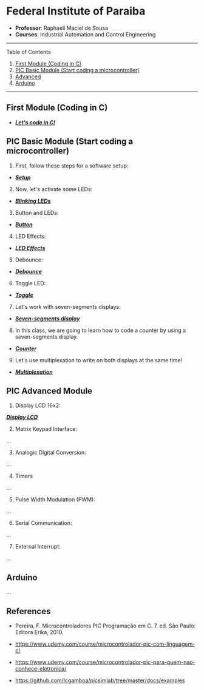 # Federal Institute of Paraiba
* **Professor**: Raphaell Maciel de Sousa
* **Courses**: Industrial Automation and Control Engineering

*******

Table of Contents 

 1. [First Module (Coding in C)](#first)
 2. [PIC Basic Module (Start coding a microcontroller)](#basic)
 3. [Advanced](#adv)
 4. [Arduino](#Arduino)

*******

<div id='first'/>

## First Module (Coding in C)

* **[*Let's code in C!*](https://github.com/raphaellmsousa/microcontrollers/blob/master/coding_in_C/introduction.md)**  

<div id='basic'/>

## PIC Basic Module (Start coding a microcontroller)

1. First, follow these steps for a software setup:

* **[*Setup*](https://github.com/raphaellmsousa/microcontrollers/blob/master/basic_module/softwares/softwares.md)**

2. Now, let's activate some LEDs:

* **[*Blinking LEDs*](https://github.com/raphaellmsousa/microcontrollers/blob/master/basic_module/blink_led.md)**

3. Button and LEDs:

* **[*Button*](https://github.com/raphaellmsousa/microcontrollers/blob/master/basic_module/button_and_led.md)**

4. LED Effects:

* **[*LED Effects*](https://github.com/raphaellmsousa/microcontrollers/blob/master/basic_module/led_effects.md)**

5. Debounce:

* **[*Debounce*](https://github.com/raphaellmsousa/microcontrollers/blob/master/basic_module/bounce_effect.md)**

6. Toggle LED:

* **[*Toggle*](https://github.com/raphaellmsousa/microcontrollers/blob/master/basic_module/toggle.md)**

7. Let's work with seven-segments displays:

* **[*Seven-segments display*](https://github.com/raphaellmsousa/microcontrollers/blob/master/basic_module/display_seven_segment.md)**

8. In this class, we are going to learn how to code a counter by using a seven-segments display.

* **[*Counter*](https://github.com/raphaellmsousa/microcontrollers/blob/master/basic_module/counter.md)**

9. Let's use multiplexation to write on both displays at the same time!

* **[*Multiplexation*](https://github.com/raphaellmsousa/microcontrollers/blob/master/basic_module/multiplexing.md)**

<div id='adv'/>

## PIC Advanced Module

1. Display LCD 16x2:

**[*Display LCD*](https://github.com/raphaellmsousa/microcontrollers/blob/master/advanced_module/display_LCD.md)**  

2. Matrix Keypad Interface:

...

3. Analogic Digital Conversion:

...

4. Timers

...

5. Pulse Width Modulation (PWM):

...

6. Serial Communication:

...

7. External Interrupt:

...

<div id='arduino'/>

## Arduino

...

## References

* Pereira, F. Microcontroladores PIC Programação em C. 7. ed. São Paulo: Editora Erika, 2010.

* https://www.udemy.com/course/microcontrolador-pic-com-linguagem-c/

* https://www.udemy.com/course/microcontrolador-pic-para-quem-nao-conhece-eletronica/

* https://github.com/lcgamboa/picsimlab/tree/master/docs/examples


